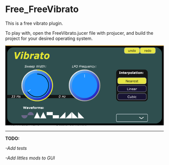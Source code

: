 # Free_FreeVibrato

This is a free vibrato plugin.

To play with, open the FreeVibrato.jucer file with projucer, and build the project for your desired operating system.

![Vibrato Plugint](https://github.com/KOB-J/Free_FreeVibrato/blob/main/Img/FreeVibrato_capture.PNG)


*****************************************************************************************************

**TODO:**

*-Add tests*

*-Add littles mods to GUI*
